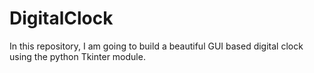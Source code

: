 # DigitalClock
In this repository, I am going to build a beautiful GUI based digital clock using the python Tkinter module.
